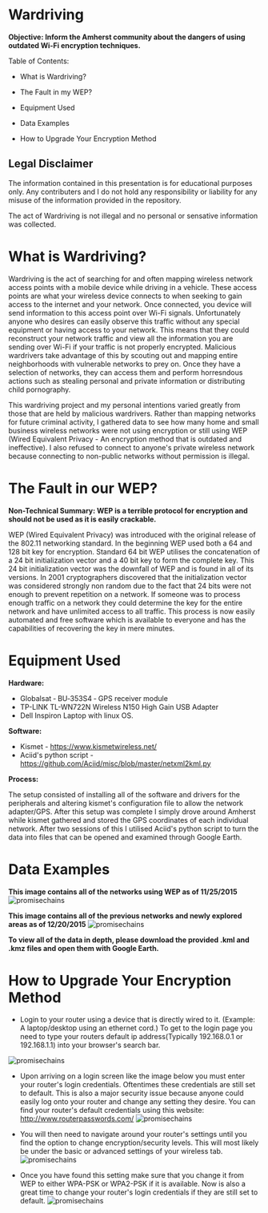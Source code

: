 # Wardriving
**Objective: Inform the Amherst community about the dangers of using outdated Wi-Fi encryption techniques.**

Table of Contents:

- What is Wardriving?

- The Fault in my WEP?

- Equipment Used

- Data Examples

- How to Upgrade Your Encryption Method

## Legal Disclaimer

The information contained in this presentation is for educational purposes only.  Any contributers and I do not hold any responsibility or liability for any misuse of the information provided in the repository.

The act of Wardriving is not illegal and no personal or sensative information was collected. 


# What is Wardriving?
Wardriving is the act of searching for and often mapping wireless network access points with a mobile device while driving in a vehicle. These access points are what your wireless device connects to when seeking to gain access to the internet and your network.  Once connected, you device will send information to this access point over Wi-Fi signals.  Unfortunately anyone who desires can easily observe this traffic without any special equipment or having access to your network.  This means that they could reconstruct your network traffic and view all the information you are sending over Wi-Fi if your traffic is not properly encrypted.  Malicious wardrivers take advantage of this by scouting out and mapping entire neighborhoods with vulnerable networks to prey on.  Once they have a selection of networks, they can access them and perform horresndous actions such as stealing personal and private information or distributing child pornography.

This wardriving project and my personal intentions varied greatly from those that are held by malicious wardrivers.  Rather than mapping networks for future criminal activity, I gathered data to see how many home and small business wireless networks were not using encryption or still using WEP (Wired Equivalent Privacy - An encryption method that is outdated and ineffective).  I also refused to connect to anyone's private wireless network because connecting to non-public networks without permission is illegal.  

# The Fault in our WEP?
**Non-Technical Summary: WEP is a terrible protocol for encryption and should not be used as it is easily crackable.**

WEP (Wired Equivalent Privacy) was introduced with the original release of the 802.11 networking standard.  In the beginning WEP used both a 64 and 128 bit key for encryption.  Standard 64 bit WEP utilises the concatenation of a 24 bit initialization vector and a 40 bit key to form the complete key.  This 24 bit initialization vector was the downfall of WEP and is found in all of its versions.  In 2001 cryptographers discovered that the initialization vector was considered strongly non random due to the fact that 24 bits were not enough to prevent repetition on a network.  If someone was to process enough traffic on a network they could determine the key for the entire network and have unlimited access to all traffic.  This process is now easily automated and free software which is available to everyone and has the capabilities of recovering the key in mere minutes. 

# Equipment Used
**Hardware:**
  - Globalsat ‑ BU‑353S4 ‑ GPS receiver module
  - TP-LINK TL-WN722N Wireless N150 High Gain USB Adapter
  - Dell Inspiron Laptop with linux OS.
  
**Software:**
  - Kismet - https://www.kismetwireless.net/
  - Aciid's python script - https://github.com/Aciid/misc/blob/master/netxml2kml.py

**Process:** 

  The setup consisted of installing all of the software and drivers for the peripherals and altering kismet's configuration file to     allow the network adapter/GPS.  After this setup was complete I simply drove around Amherst while kismet gathered and stored the GPS   coordinates of each individual network.  After two sessions of this I utilised Aciid's python script to turn the data into files      that can be opened and examined through Google Earth.
  
# Data Examples
**This image contains all of the networks using WEP as of 11/25/2015**
![promisechains](https://cloud.githubusercontent.com/assets/14082284/12220052/93a39258-b72b-11e5-92e9-9162fb3d0c99.jpg)

**This image contains all of the previous networks and newly explored areas as of 12/20/2015**
![promisechains](https://cloud.githubusercontent.com/assets/14082284/12220051/91a6cf1a-b72b-11e5-8257-871cff9f63de.jpg)

**To view all of the data in depth, please download the provided .kml and .kmz files and open them with Google Earth.**

# How to Upgrade Your Encryption Method 

- Login to your router using a device that is directly wired to it. (Example: A laptop/desktop using an ethernet cord.) To get to the login page you need to type your routers default ip address(Typically 192.168.0.1 or 192.168.1.1) into your browser's search bar.

![promisechains](https://cloud.githubusercontent.com/assets/14082284/12223756/786954c8-b7ad-11e5-93fa-c0aa55d61232.png)

- Upon arriving on a login screen like the image below you must enter your router's login credentials.  Oftentimes these credentials are still set to default.  This is also a major security issue because anyone could easily log onto your router and change any setting they desire.  You can find your router's default credentials using this website: http://www.routerpasswords.com/
![promisechains](https://cloud.githubusercontent.com/assets/14082284/12223755/75f9b16a-b7ad-11e5-8b29-0a18539273df.png)

- You will then need to navigate around your router's settings until you find the option to change encryption/security levels.  This will most likely be under the basic or advanced settings of your wireless tab.
![promisechains](https://cloud.githubusercontent.com/assets/14082284/12223758/7cf4b384-b7ad-11e5-8cec-505a6cfe9e52.png)

- Once you have found this setting make sure that you change it from WEP to either WPA-PSK or WPA2-PSK if it is available.
Now is also a great time to change your router's login credentials if they are still set to default. 
![promisechains](https://cloud.githubusercontent.com/assets/14082284/12223757/7adac4da-b7ad-11e5-9f69-e9365560832b.png)
